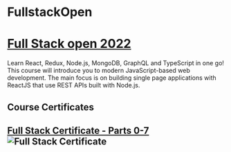 # FullstackOpen
<h1><a href = "https://fullstackopen.com/en/#course-contents">Full Stack open 2022 </a></h1>
<p>Learn React, Redux, Node.js, MongoDB, GraphQL and TypeScript in one go! This course will introduce you to modern JavaScript-based web development. The main focus is on building single page applications with ReactJS that use REST APIs built with Node.js.</p>
<h2>Course Certificates<h2>
<a href = "https://studies.cs.helsinki.fi/stats/api/certificate/fullstackopen/en/1857e00d815256f18396fa98bf6870ce">Full Stack Certificate - Parts 0-7</a>
<img src = "https://studies.cs.helsinki.fi/stats/api/certificate/fullstackopen/en/1857e00d815256f18396fa98bf6870ce" alt = "Full Stack Certificate">
